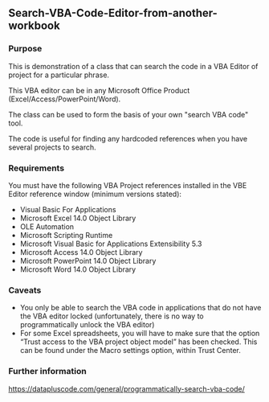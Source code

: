 ## Search-VBA-Code-Editor-from-another-workbook

### Purpose

This is demonstration of a class that can search the code in a VBA Editor of project for a particular phrase.

This VBA editor can be in any Microsoft Office Product (Excel/Access/PowerPoint/Word).

The class can be used to form the basis of your own "search VBA code" tool.

The code is useful for finding any hardcoded references when you have several projects to search.

### Requirements

You must have the following VBA Project references installed in the VBE Editor reference window (minimum versions stated):

- Visual Basic For Applications
- Microsoft Excel 14.0 Object Library
- OLE Automation
- Microsoft Scripting Runtime
- Microsoft Visual Basic for Applications Extensibility 5.3
- Microsoft Access 14.0 Object Library
- Microsoft PowerPoint 14.0 Object Library
- Microsoft Word 14.0 Object Library

### Caveats

- You only be able to search the VBA code in applications that do not have the VBA editor locked (unfortunately, there is no way to programmatically unlock the VBA editor)
- For some Excel spreadsheets, you will have to make sure that the option “Trust access to the VBA project object model” has been checked. This can be found under the Macro settings option, within Trust Center.

### Further information

https://datapluscode.com/general/programmatically-search-vba-code/


